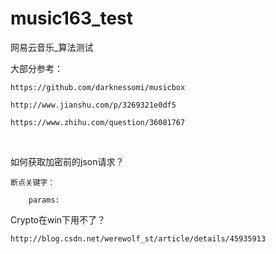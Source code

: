 # music163_test
网易云音乐_算法测试

大部分参考：

	https://github.com/darknessomi/musicbox
	
	http://www.jianshu.com/p/3269321e0df5
	
	https://www.zhihu.com/question/36081767
	
  
	
如何获取加密前的json请求？

	断点关键字：
	
		params:
		
Crypto在win下用不了？

	http://blog.csdn.net/werewolf_st/article/details/45935913
